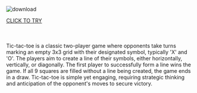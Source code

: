 
![download](https://github.com/Danila-Nazarenko/tic-tac-toe/assets/79271335/05786288-47ca-4035-a407-24e4652c505b)


[CLICK TO TRY](https://danila-nazarenko.github.io/tic-tac-toe/)  <br><br><br><br>
Tic-tac-toe is a classic two-player game where opponents take turns marking an empty 3x3 grid with their designated symbol, typically 'X' and 'O'. The players aim to create a line of their symbols, either horizontally, vertically, or diagonally. The first player to successfully form a line wins the game. If all 9 squares are filled without a line being created, the game ends in a draw. Tic-tac-toe is simple yet engaging, requiring strategic thinking and anticipation of the opponent's moves to secure victory.<br>


